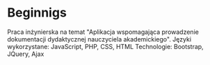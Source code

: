 # Beginnigs
Praca inżynierska na temat "Aplikacja wspomagająca prowadzenie dokumentacji dydaktycznej nauczyciela akademickiego".
Języki wykorzystane: JavaScript, PHP, CSS, HTML
Technologie: Bootstrap, JQuery, Ajax
